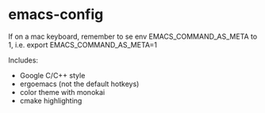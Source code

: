 emacs-config
============

If on a mac keyboard, remember to se env EMACS_COMMAND_AS_META to 1, i.e. export EMACS_COMMAND_AS_META=1 

Includes:
 - Google C/C++ style 
 - ergoemacs (not the default hotkeys)
 - color theme with monokai
 - cmake highlighting
